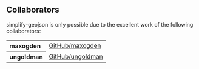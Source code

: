 ## Collaborators

simplify-geojson is only possible due to the excellent work of the following collaborators:

<table><tbody><tr><th align="left">maxogden</th><td><a href="https://github.com/maxogden">GitHub/maxogden</a></td></tr>
<tr><th align="left">ungoldman</th><td><a href="https://github.com/ungoldman">GitHub/ungoldman</a></td></tr>
</tbody></table>
